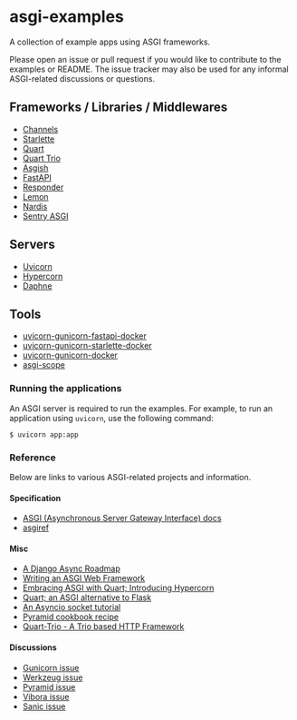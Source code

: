 # asgi-examples

A collection of example apps using ASGI frameworks.

Please open an issue or pull request if you would like to contribute to the examples or README. The issue tracker may also be used for any informal ASGI-related discussions or questions.

## Frameworks / Libraries / Middlewares

- [Channels](https://github.com/django/channels/)
- [Starlette](https://github.com/encode/starlette/)
- [Quart](https://gitlab.com/pgjones/quart/)
- [Quart Trio](https://gitlab.com/pgjones/quart-trio/)
- [Asgish](https://github.com/almarklein/asgish/)
- [FastAPI](https://github.com/tiangolo/fastapi/)
- [Responder](https://github.com/kennethreitz/responder/)
- [Lemon](https://github.com/joway/lemon/)
- [Nardis](https://github.com/yoongkang/nardis)
- [Sentry ASGI](https://github.com/encode/sentry-asgi)

## Servers

- [Uvicorn](https://github.com/encode/uvicorn/)
- [Hypercorn](https://gitlab.com/pgjones/hypercorn/)
- [Daphne](https://github.com/django/daphne/)

## Tools

- [uvicorn-gunicorn-fastapi-docker](https://github.com/tiangolo/uvicorn-gunicorn-fastapi-docker)
- [uvicorn-gunicorn-starlette-docker](https://github.com/tiangolo/uvicorn-gunicorn-starlette-docker)
- [uvicorn-gunicorn-docker](https://github.com/tiangolo/uvicorn-gunicorn-docker)
- [asgi-scope](https://github.com/simonw/asgi-scope)

### Running the applications

An ASGI server is required to run the examples. For example, to run an application using `uvicorn`, use the following command:

```shell
$ uvicorn app:app
```

### Reference

Below are links to various ASGI-related projects and information. 

#### Specification

- [ASGI (Asynchronous Server Gateway Interface) docs](https://asgi.readthedocs.io/)
- [asgiref](https://github.com/django/asgiref/)

#### Misc

- [A Django Async Roadmap](https://www.aeracode.org/2018/06/04/django-async-roadmap/)
- [Writing an ASGI Web Framework](https://yoongkang.com/blog/writing-an-asgi-web-framework/)
- [Embracing ASGI with Quart; Introducing Hypercorn](https://medium.com/@pgjones/embracing-asgi-with-quart-introducing-hypercorn-652cb6b269f5)
- [Quart; an ASGI alternative to Flask](https://medium.com/@pgjones/quart-an-asgi-alternative-to-flask-53915868d220)
- [An Asyncio socket tutorial](https://medium.com/@pgjones/an-asyncio-socket-tutorial-5e6f3308b8b0)
- [Pyramid cookbook recipe](https://docs.pylonsproject.org/projects/pyramid-cookbook/en/latest/deployment/asgi.html)
- [Quart-Trio - A Trio based HTTP Framework](https://medium.com/@pgjones/quart-trio-9415d7c1928a)

#### Discussions

- [Gunicorn issue](https://github.com/benoitc/gunicorn/issues/1380)
- [Werkzeug issue](https://github.com/pallets/werkzeug/issues/1322)
- [Pyramid issue](https://github.com/Pylons/pyramid/issues/2603)
- [Vibora issue](https://github.com/vibora-io/vibora/issues/14)
- [Sanic issue](https://github.com/huge-success/sanic/pull/1265)
